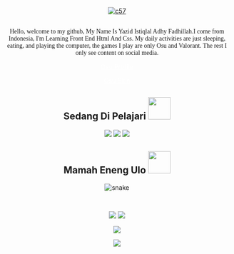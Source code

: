 <!--  https://Y4zidd.github.io/portfolio/  -->
<p align="center">
<a href="https://imgbb.com/"><img src="https://i.ibb.co/kGvkq9k/c57.gif" alt="c57" border="0" /></a>
</p>

  <p align="center">
  <font face="Baskerville">
  <br> Hello, welcome to my github, My Name Is Yazid Istiqlal Adhy Fadhillah.I come from Indonesia, I'm Learning Front End Html And Css. 
My daily activities are just sleeping, eating, and playing the computer, 
the games I play are only Osu and Valorant. The rest I only see content on social media.</br></font>
</p>

<p align="center">
<a href="https://osu.ppy.sh/users/29848041" style="color: #fff;">Osu Profile</a></button>

<p align="center">
<a href="https://github.com/Y4zidd/Y4zidd/blob/512010b865140153fea498e30f39a02091f15b4b/AristiaEdit%20but%20SZ.zip" style="color: #fff;">Osu Skin</a></button>

<h2 align="center">Sedang Di Pelajari <img src="https://github.com/ritik307/ritik307/blob/main/images/laptop.gif" width="50"></h2>

<p align="center">
 <img src="https://img.shields.io/badge/-C++-00599C?style=flat-square&logo=c"/>
<img src="https://img.shields.io/badge/-HTML5-E34F26?style=flat-square&logo=html5&logoColor=white"/>
<img src="https://img.shields.io/badge/-GitHub-black?style=flat-square&logo=github"/>
</p>

<h2 align="center">
  Mamah Eneng Ulo <img src="https://media.giphy.com/media/xUA7aZeLE2e0P7Znz2/giphy.gif" width="50">
</h2>
<p align="center">
  <img src="https://github.com/ritik307/ritik307/raw/output/github-contribution-grid-snake.svg" alt="snake"></center>
</p>

<br>

<p align = "center">
  <img  src = "https://github-readme-stats.vercel.app/api?username=Y4zidd&show_icons=true&theme=radical&line_height=27">
  <img src = "https://github-readme-stats.vercel.app/api/top-langs/?username=Y4zidd&hide=html,css,java,shaderlab,kotlin,hlsl&theme=radical">
</p>

<p align = "center">
 <img  src="https://github-readme-streak-stats.herokuapp.com/?user=Y4zidd&show_icons=true&locale=en&layout=compact&theme=radical&line_height=0" />
</p> 

<p align = "center">
 <img src="https://activity-graph.herokuapp.com/graph?username=Y4zidd&theme=redical">
</p> 
